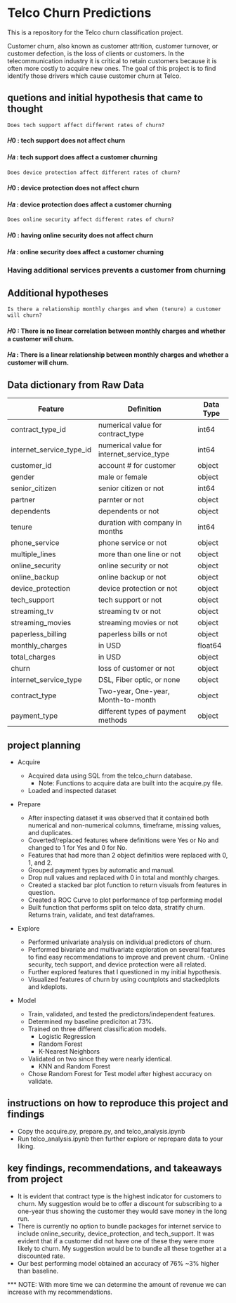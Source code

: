# Telco Churn Predictions

This is a repository for the Telco churn classification project.


Customer churn, also known as customer attrition, customer turnover, or customer defection, is the loss of clients or customers. In the telecommunication industry it is critical to retain customers because it is often more costly to acquire new ones. The goal of this project is to find identify those drivers which cause customer churn at Telco.


## quetions and initial hypothesis that came to thought

`Does tech support affect different rates of churn?`
#### 𝐻0  : tech support does not affect churn
#### 𝐻𝑎  : tech support does affect a customer churning

`Does device protection affect different rates of churn?`
#### 𝐻0  : device protection does not affect churn
#### 𝐻𝑎  : device protection does affect a customer churning

`Does online security affect different rates of churn?`
#### 𝐻0  : having online security does not affect churn
#### 𝐻𝑎  : online security does affect a customer churning

### Having additional services prevents a customer from churning

## Additional hypotheses
`Is there a relationship monthly charges and when (tenure) a customer will churn?`
#### 𝐻0 : There is no linear correlation between monthly charges and whether a customer will churn.
#### 𝐻𝑎 : There is a linear relationship between monthly charges and whether a customer will churn.


## Data dictionary from Raw Data

| Feature                   | Definition                               | Data Type       |
|---------------------------|------------------------------------------|-----------------|
|contract_type_id           |numerical value for contract_type         | int64           |
|internet_service_type_id   |numerical value for internet_service_type | int64           |              
|customer_id                |account # for customer                    | object          |
|gender                     |male or female                            | object          |
|senior_citizen             |senior citizen or not                     | int64           |
|partner                    |parnter or not                            | object          |
|dependents                 |dependents or not                         | object          |
|tenure                     |duration with company in months           | int64           |
|phone_service              |phone service or not                      | object          |
|multiple_lines             |more than one line or not                 | object          |
|online_security            |online security or not                    | object          |
|online_backup              |online backup or not                      | object          |
|device_protection          |device protection or not                  | object          |
|tech_support               |tech support or not                       | object          |
|streaming_tv               |streaming tv or not                       | object          |
|streaming_movies           |streaming movies or not                   | object          |
|paperless_billing          |paperless bills or not                    | object          |
|monthly_charges            | in USD                                   | float64         |
|total_charges              | in USD                                   | object          |
|churn                      | loss of customer or not                  | object          |
|internet_service_type      | DSL, Fiber optic, or none                | object          |
|contract_type              | Two-year, One-year, Month-to-month       | object          |
|payment_type               | different types of payment methods       | object          |



## project planning 
- Acquire
    - Acquired data using SQL from the telco_churn database.
        - Note: Functions to acquire data are built into the acquire.py file.
    - Loaded and inspected dataset

- Prepare
    - After inspecting dataset it was observed that it contained both numerical and non-numerical columns, timeframe, missing values, and duplicates.
    - Coverted/replaced features where definitions were Yes or No and changed to 1 for Yes and 0 for No.
    - Features that had more than 2 object definitios were replaced with 0, 1, and 2.
    - Grouped payment types by automatic and manual.
    - Drop null values and replaced with 0 in total and monthly charges.
    - Created a stacked bar plot function to return visuals from features in question.
    - Created a ROC Curve to plot performance of top performing model
    - Built function that performs split on telco data, stratify churn. Returns train, validate, and test dataframes.

- Explore
    - Performed univariate analysis on individual predictors of churn.
    - Performed bivariate and multivariate exploration on several features to find easy recommendations to improve and prevent churn.
        -Online security, tech support, and device protection were all related.
    - Further explored features that I questioned in my initial hypothesis.
    - Visualized features of churn by using countplots and stackedplots and kdeplots.

- Model
    - Train, validated, and tested the predictors/independent features.
    - Determined my baseline prediciton at 73%.
    - Trained on three different classification models.
        - Logistic Regression
        - Random Forest
        - K-Nearest Neighbors
    - Validated on two since they were nearly identical.
        - KNN and Random Forest
    - Chose Random Forest for Test model after highest accuracy on validate.

## instructions on how to reproduce this project and findings

- Copy the acquire.py, prepare.py, and telco_analysis.ipynb
- Run telco_analysis.ipynb then further explore or reprepare data to your liking.

## key findings, recommendations, and takeaways from project

- It is evident that contract type is the highest indicator for customers to churn. My suggestion would be to offer a discount for subscribing to a one-year thus showing the customer they would save money in the long run.
- There is currently no option to bundle packages for internet service to include online_security, device_protection, and tech_support. It was evident that if a customer did not have one of these they were more likely to churn. My suggestion would be to bundle all these together at a discounted rate.
- Our best performing model obtained an accuracy of 76% ~3% higher than baseline.

*** NOTE: With more time we can determine the amount of revenue we can increase with my recommendations.